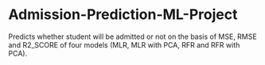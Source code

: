 # Admission-Prediction-ML-Project
Predicts whether student will be admitted or not on the basis of MSE, RMSE and R2_SCORE of four models (MLR, MLR with PCA, RFR and RFR with PCA). 
